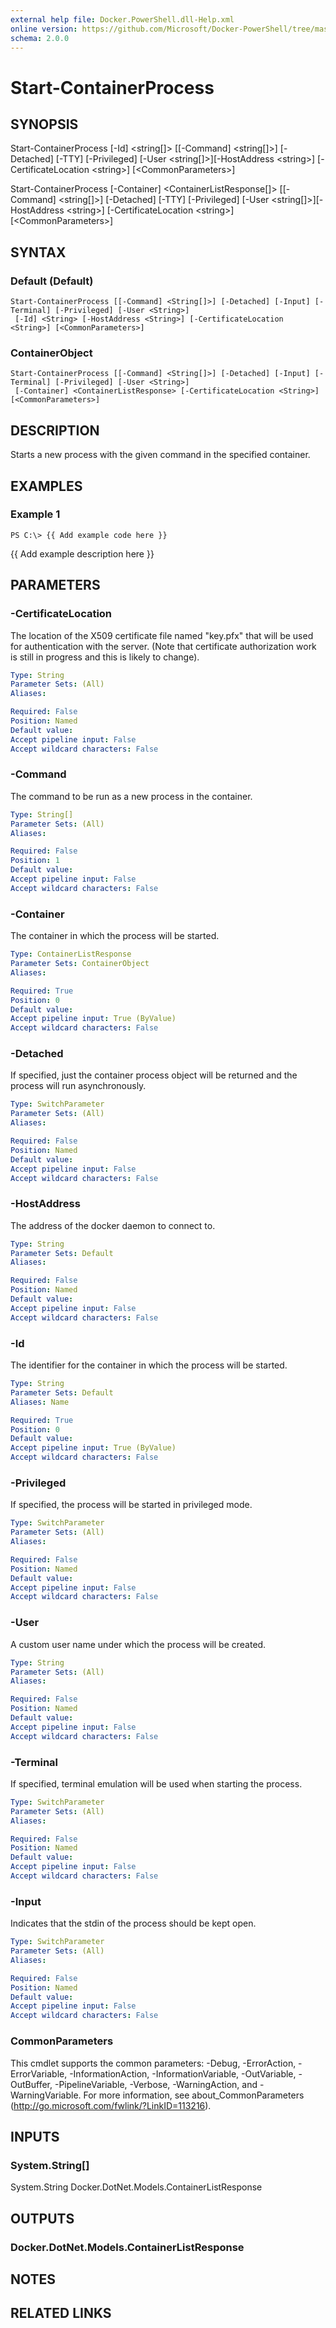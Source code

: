 ```yaml
---
external help file: Docker.PowerShell.dll-Help.xml
online version: https://github.com/Microsoft/Docker-PowerShell/tree/master/src/Docker.PowerShell/en-us/
schema: 2.0.0
---
```


# Start-ContainerProcess
## SYNOPSIS
Start-ContainerProcess \[-Id\] \<string\[\]\> \[\[-Command\] \<string\[\]\>\] \[-Detached\] \[-TTY\] \[-Privileged\] \[-User \<string\[\]\>\]\[-HostAddress \<string\>\] \[-CertificateLocation \<string\>\] \[\<CommonParameters\>\]

Start-ContainerProcess \[-Container\] \<ContainerListResponse\[\]\> \[\[-Command\] \<string\[\]\>\] \[-Detached\] \[-TTY\] \[-Privileged\] \[-User \<string\[\]\>\]\[-HostAddress \<string\>\] \[-CertificateLocation \<string\>\] \[\<CommonParameters\>\]
## SYNTAX

### Default (Default)
```
Start-ContainerProcess [[-Command] <String[]>] [-Detached] [-Input] [-Terminal] [-Privileged] [-User <String>]
 [-Id] <String> [-HostAddress <String>] [-CertificateLocation <String>] [<CommonParameters>]
```

### ContainerObject
```
Start-ContainerProcess [[-Command] <String[]>] [-Detached] [-Input] [-Terminal] [-Privileged] [-User <String>]
 [-Container] <ContainerListResponse> [-CertificateLocation <String>] [<CommonParameters>]
```

## DESCRIPTION
Starts a new process with the given command in the specified container.
## EXAMPLES

### Example 1
```
PS C:\> {{ Add example code here }}
```

{{ Add example description here }}
## PARAMETERS

### -CertificateLocation
The location of the X509 certificate file named "key.pfx" that will be used for authentication with the server.  (Note that certificate authorization work is still in progress and this is likely to change).

```yaml
Type: String
Parameter Sets: (All)
Aliases: 

Required: False
Position: Named
Default value: 
Accept pipeline input: False
Accept wildcard characters: False
```

### -Command
The command to be run as a new process in the container. 

```yaml
Type: String[]
Parameter Sets: (All)
Aliases: 

Required: False
Position: 1
Default value: 
Accept pipeline input: False
Accept wildcard characters: False
```

### -Container
The container in which the process will be started.

```yaml
Type: ContainerListResponse
Parameter Sets: ContainerObject
Aliases: 

Required: True
Position: 0
Default value: 
Accept pipeline input: True (ByValue)
Accept wildcard characters: False
```

### -Detached
If specified, just the container process object will be returned and the process will run asynchronously.

```yaml
Type: SwitchParameter
Parameter Sets: (All)
Aliases: 

Required: False
Position: Named
Default value: 
Accept pipeline input: False
Accept wildcard characters: False
```

### -HostAddress
The address of the docker daemon to connect to.

```yaml
Type: String
Parameter Sets: Default
Aliases: 

Required: False
Position: Named
Default value: 
Accept pipeline input: False
Accept wildcard characters: False
```

### -Id
The identifier for the container in which the process will be started.

```yaml
Type: String
Parameter Sets: Default
Aliases: Name

Required: True
Position: 0
Default value: 
Accept pipeline input: True (ByValue)
Accept wildcard characters: False
```

### -Privileged
If specified, the process will be started in privileged mode.

```yaml
Type: SwitchParameter
Parameter Sets: (All)
Aliases: 

Required: False
Position: Named
Default value: 
Accept pipeline input: False
Accept wildcard characters: False
```

### -User
A custom user name under which the process will be created.

```yaml
Type: String
Parameter Sets: (All)
Aliases: 

Required: False
Position: Named
Default value: 
Accept pipeline input: False
Accept wildcard characters: False
```

### -Terminal
If specified, terminal emulation will be used when starting the process.

```yaml
Type: SwitchParameter
Parameter Sets: (All)
Aliases: 

Required: False
Position: Named
Default value: 
Accept pipeline input: False
Accept wildcard characters: False
```

### -Input
Indicates that the stdin of the process should be kept open.

```yaml
Type: SwitchParameter
Parameter Sets: (All)
Aliases: 

Required: False
Position: Named
Default value: 
Accept pipeline input: False
Accept wildcard characters: False
```

### CommonParameters
This cmdlet supports the common parameters: -Debug, -ErrorAction, -ErrorVariable, -InformationAction, -InformationVariable, -OutVariable, -OutBuffer, -PipelineVariable, -Verbose, -WarningAction, and -WarningVariable. For more information, see about_CommonParameters (http://go.microsoft.com/fwlink/?LinkID=113216).
## INPUTS

### System.String[]
System.String
Docker.DotNet.Models.ContainerListResponse
## OUTPUTS

### Docker.DotNet.Models.ContainerListResponse

## NOTES

## RELATED LINKS

